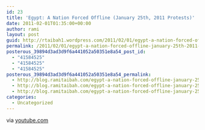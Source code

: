 ```yaml
---
id: 23
title: 'Egypt: A Nation Forced Offline (January 25th, 2011 Protests)'
date: 2011-02-01T01:35:00+00:00
author: rami
layout: post
guid: http://rtaibah1.wordpress.com/2011/02/01/egypt-a-nation-forced-offline-january-25th-2011-protests
permalink: /2011/02/01/egypt-a-nation-forced-offline-january-25th-2011-protests/
posterous_39894d3ad3d9f6a441052a50351e8a54_post_id:
  - "41584525"
  - "41584525"
  - "41584525"
posterous_39894d3ad3d9f6a441052a50351e8a54_permalink:
  - http://blog.ramitaibah.com/egypt-a-nation-forced-offline-january-25th-20
  - http://blog.ramitaibah.com/egypt-a-nation-forced-offline-january-25th-20
  - http://blog.ramitaibah.com/egypt-a-nation-forced-offline-january-25th-20
categories:
  - Uncategorized
---
```

<div class="posterous_bookmarklet_entry">
  <div class="posterous_quote_citation">
    via <a href="http://www.youtube.com/watch?v=6M-Xz9fIPx8">youtube.com</a>
  </div></p>
</div>